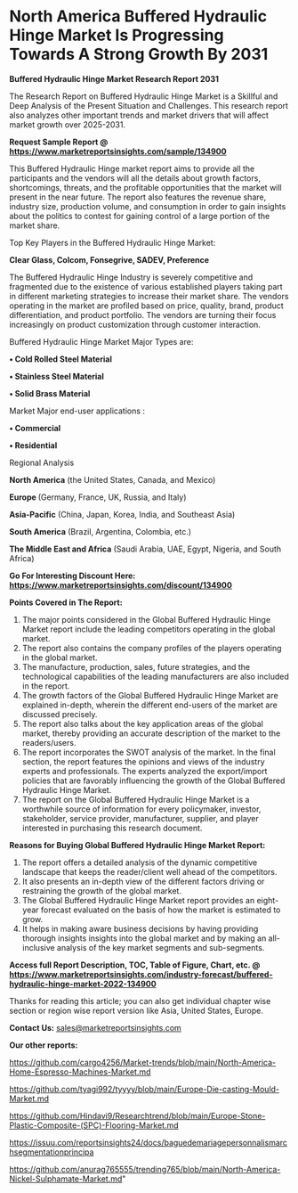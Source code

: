 # North America Buffered Hydraulic Hinge Market Is Progressing Towards A Strong Growth By 2031

<strong>Buffered Hydraulic Hinge Market Research Report 2031</strong>

The Research Report on Buffered Hydraulic Hinge Market is a Skillful and Deep Analysis of the Present Situation and Challenges. This research report also analyzes other important trends and market drivers that will affect market growth over 2025-2031.

<strong>Request Sample Report @ <a href=https://www.marketreportsinsights.com/sample/134900>https://www.marketreportsinsights.com/sample/134900</a></strong>

This Buffered Hydraulic Hinge market report aims to provide all the participants and the vendors will all the details about growth factors, shortcomings, threats, and the profitable opportunities that the market will present in the near future. The report also features the revenue share, industry size, production volume, and consumption in order to gain insights about the politics to contest for gaining control of a large portion of the market share.

Top Key Players in the Buffered Hydraulic Hinge Market:

<strong>Clear Glass, Colcom, Fonsegrive, SADEV, Preference</strong>

The Buffered Hydraulic Hinge Industry is severely competitive and fragmented due to the existence of various established players taking part in different marketing strategies to increase their market share. The vendors operating in the market are profiled based on price, quality, brand, product differentiation, and product portfolio. The vendors are turning their focus increasingly on product customization through customer interaction.

Buffered Hydraulic Hinge Market Major Types are:

<strong>• Cold Rolled Steel Material

• Stainless Steel Material

• Solid Brass Material</strong>

Market Major end-user applications :

<strong>• Commercial

• Residential</strong>

Regional Analysis

</u><strong><b>North America</b></strong> (the United States, Canada, and Mexico)

<strong><b>Europe </b></strong>(Germany, France, UK, Russia, and Italy)

<strong><b>Asia-Pacific</b></strong> (China, Japan, Korea, India, and Southeast Asia)

<strong><b>South America</b></strong> (Brazil, Argentina, Colombia, etc.)

<strong><b>The Middle East and Africa</b></strong> (Saudi Arabia, UAE, Egypt, Nigeria, and South Africa)

<strong>Go For Interesting Discount Here: <a href=https://www.marketreportsinsights.com/discount/134900>https://www.marketreportsinsights.com/discount/134900</a></strong>

<strong>Points Covered in The Report:</strong>
<ol>
  <li>The major points considered in the Global Buffered Hydraulic Hinge Market report include the leading competitors operating in the global market.</li>
  <li>The report also contains the company profiles of the players operating in the global market.</li>
  <li>The manufacture, production, sales, future strategies, and the technological capabilities of the leading manufacturers are also included in the report.</li>
  <li>The growth factors of the Global Buffered Hydraulic Hinge Market are explained in-depth, wherein the different end-users of the market are discussed precisely.</li>
  <li>The report also talks about the key application areas of the global market, thereby providing an accurate description of the market to the readers/users.</li>
  <li>The report incorporates the SWOT analysis of the market. In the final section, the report features the opinions and views of the industry experts and professionals. The experts analyzed the export/import policies that are favorably influencing the growth of the Global Buffered Hydraulic Hinge Market.</li>
  <li>The report on the Global Buffered Hydraulic Hinge Market is a worthwhile source of information for every policymaker, investor, stakeholder, service provider, manufacturer, supplier, and player interested in purchasing this research document.</li>
</ol>
<strong>Reasons for Buying Global Buffered Hydraulic Hinge Market Report:</strong>

<ol>
  <li>The report offers a detailed analysis of the dynamic competitive landscape that keeps the reader/client well ahead of the competitors.</li>
  <li>It also presents an in-depth view of the different factors driving or restraining the growth of the global market.</li>
  <li>The Global Buffered Hydraulic Hinge Market report provides an eight-year forecast evaluated on the basis of how the market is estimated to grow.</li>
  <li>It helps in making aware business decisions by having providing thorough insights insights into the global market and by making an all-inclusive analysis of the key market segments and sub-segments.</li>
</ol>
<strong>Access full Report Description, TOC, Table of Figure, Chart, etc. @ <a href=https://www.marketreportsinsights.com/industry-forecast/buffered-hydraulic-hinge-market-2022-134900>https://www.marketreportsinsights.com/industry-forecast/buffered-hydraulic-hinge-market-2022-134900</a></strong>


Thanks for reading this article; you can also get individual chapter wise section or region wise report version like Asia, United States, Europe.

<strong>Contact Us:</strong>
sales@marketreportsinsights.com

<strong>Our other reports:</strong>

<a href=https://github.com/cargo4256/Market-trends/blob/main/North-America-Home-Espresso-Machines-Market.md>https://github.com/cargo4256/Market-trends/blob/main/North-America-Home-Espresso-Machines-Market.md</a>

<a href=https://github.com/tyagi992/tyyyy/blob/main/Europe-Die-casting-Mould-Market.md>https://github.com/tyagi992/tyyyy/blob/main/Europe-Die-casting-Mould-Market.md</a>

<a href=https://github.com/Hindavi9/Researchtrend/blob/main/Europe-Stone-Plastic-Composite-(SPC)-Flooring-Market.md>https://github.com/Hindavi9/Researchtrend/blob/main/Europe-Stone-Plastic-Composite-(SPC)-Flooring-Market.md</a>

<a href=https://issuu.com/reportsinsights24/docs/baguedemariagepersonnalismarchsegmentationprincipa>https://issuu.com/reportsinsights24/docs/baguedemariagepersonnalismarchsegmentationprincipa</a>

<a href=https://github.com/anurag765555/trending765/blob/main/North-America-Nickel-Sulphamate-Market.md>https://github.com/anurag765555/trending765/blob/main/North-America-Nickel-Sulphamate-Market.md</a>"
